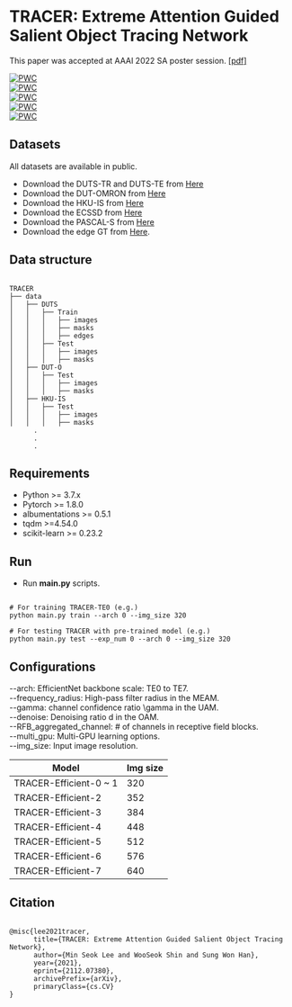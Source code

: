 # TRACER: Extreme Attention Guided Salient Object Tracing Network

This paper was accepted at AAAI 2022 SA poster session. [[pdf]](https://arxiv.org/abs/2112.07380)  

[![PWC](https://img.shields.io/endpoint.svg?url=https://paperswithcode.com/badge/tracer-extreme-attention-guided-salient/salient-object-detection-on-duts-te)](https://paperswithcode.com/sota/salient-object-detection-on-duts-te?p=tracer-extreme-attention-guided-salient)  
[![PWC](https://img.shields.io/endpoint.svg?url=https://paperswithcode.com/badge/tracer-extreme-attention-guided-salient/salient-object-detection-on-dut-omron)](https://paperswithcode.com/sota/salient-object-detection-on-dut-omron?p=tracer-extreme-attention-guided-salient)  
[![PWC](https://img.shields.io/endpoint.svg?url=https://paperswithcode.com/badge/tracer-extreme-attention-guided-salient/salient-object-detection-on-hku-is)](https://paperswithcode.com/sota/salient-object-detection-on-hku-is?p=tracer-extreme-attention-guided-salient)  
[![PWC](https://img.shields.io/endpoint.svg?url=https://paperswithcode.com/badge/tracer-extreme-attention-guided-salient/salient-object-detection-on-ecssd)](https://paperswithcode.com/sota/salient-object-detection-on-ecssd?p=tracer-extreme-attention-guided-salient)  
[![PWC](https://img.shields.io/endpoint.svg?url=https://paperswithcode.com/badge/tracer-extreme-attention-guided-salient/salient-object-detection-on-pascal-s)](https://paperswithcode.com/sota/salient-object-detection-on-pascal-s?p=tracer-extreme-attention-guided-salient)  

## Datasets
All datasets are available in public.
* Download the DUTS-TR and DUTS-TE from [Here](http://saliencydetection.net/duts/#org3aad434)
* Download the DUT-OMRON from [Here](http://saliencydetection.net/dut-omron/#org96c3bab)
* Download the HKU-IS from [Here](https://sites.google.com/site/ligb86/hkuis)
* Download the ECSSD from [Here](https://www.cse.cuhk.edu.hk/leojia/projects/hsaliency/dataset.html)
* Download the PASCAL-S from [Here](http://cbs.ic.gatech.edu/salobj/)
* Download the edge GT from [Here](https://drive.google.com/file/d/1Xl-OwmbkmB1dnvIrcLq3OPQjQnieynpk/view?usp=sharing).

## Data structure
<pre><code>
TRACER
├── data
│   ├── DUTS
│   │   ├── Train
│   │   │   ├── images
│   │   │   ├── masks
│   │   │   ├── edges
│   │   ├── Test
│   │   │   ├── images
│   │   │   ├── masks
│   ├── DUT-O
│   │   ├── Test
│   │   │   ├── images
│   │   │   ├── masks
│   ├── HKU-IS
│   │   ├── Test
│   │   │   ├── images
│   │   │   ├── masks
      .
      .
      .
</code></pre>

## Requirements
* Python >= 3.7.x
* Pytorch >= 1.8.0
* albumentations >= 0.5.1
* tqdm >=4.54.0
* scikit-learn >= 0.23.2

## Run
* Run **main.py** scripts.
<pre><code>
# For training TRACER-TE0 (e.g.)
python main.py train --arch 0 --img_size 320

# For testing TRACER with pre-trained model (e.g.)  
python main.py test --exp_num 0 --arch 0 --img_size 320
</code></pre>
## Configurations
--arch: EfficientNet backbone scale: TE0 to TE7.  
--frequency_radius: High-pass filter radius in the MEAM.  
--gamma: channel confidence ratio \gamma in the UAM.   
--denoise: Denoising ratio d in the OAM.  
--RFB_aggregated_channel: # of channels in receptive field blocks.  
--multi_gpu: Multi-GPU learning options.  
--img_size: Input image resolution.  

<table>
<thead>
  <tr>
    <th>Model</th>
    <th>Img size</th>
  </tr>
</thead>
<tbody>
    <tr>
        <td>TRACER-Efficient-0 ~ 1</td>
        <td>320</td>
    </tr>
    <tr>
        <td>TRACER-Efficient-2</td>
        <td>352</td>
    </tr>
    <tr>
        <td>TRACER-Efficient-3</td>
        <td>384</td>
    </tr>
    <tr>
        <td>TRACER-Efficient-4</td>
        <td>448</td>
    </tr>
    <tr>
        <td>TRACER-Efficient-5</td>
        <td>512</td>
    </tr>
    <tr>
        <td>TRACER-Efficient-6</td>
        <td>576</td>
    </tr>
    <tr>
        <td>TRACER-Efficient-7</td>
        <td>640</td>
    </tr>
</tbody>
</table>

## Citation
<pre><code>
@misc{lee2021tracer,
      title={TRACER: Extreme Attention Guided Salient Object Tracing Network}, 
      author={Min Seok Lee and WooSeok Shin and Sung Won Han},
      year={2021},
      eprint={2112.07380},
      archivePrefix={arXiv},
      primaryClass={cs.CV}
}
</code></pre>


